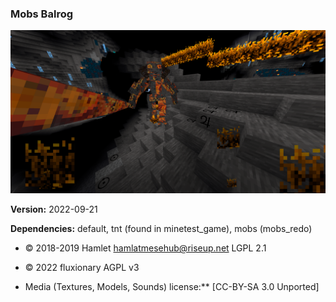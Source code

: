 ### Mobs Balrog
![Mobs Balrog's screenshot](screenshot.png)

**Version:** 2022-09-21

**Dependencies:** default, tnt (found in minetest_game), mobs (mobs_redo)

* © 2018-2019 Hamlet <hamlatmesehub@riseup.net> LGPL 2.1
* © 2022 fluxionary AGPL v3

* Media (Textures, Models, Sounds) license:** [CC-BY-SA 3.0 Unported]
